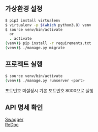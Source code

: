## 가상환경 설정

```sh
$ pip3 install virtualenv
$ virtualenv -p $(which python3.8) venv
$ source venv/bin/activate
  or
  . activate
(venv)$ pip install -r requirements.txt
(venv)$ ./manage.py migrate
```

## 프로젝트 실행

```sh
$ source venv/bin/activate
(venv)$ ./manage.py runserver <port>
```

포트번호 미설정시 기본 포트번호 8000으로 실행

## API 명세 확인

[Swagger](http://localhost:8000/swagger/)  
[ReDoc](http://localhost:8000/redoc/)
